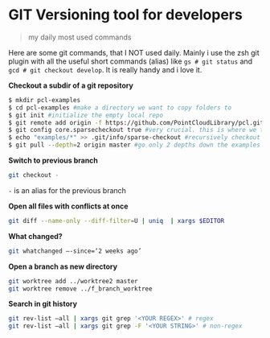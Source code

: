 # GIT Versioning tool for developers
> my daily most used commands

Here are some git commands, that I NOT used daily. Mainly i use the zsh git plugin with all the useful short commands
(alias) like `gs # git status` and `gcd # git checkout develop`. It is really handy and i love it.  

**Checkout a subdir of a git repository**
```bash
$ mkdir pcl-examples
$ cd pcl-examples #make a directory we want to copy folders to
$ git init #initialize the empty local repo
$ git remote add origin -f https://github.com/PointCloudLibrary/pcl.git #add the remote origin
$ git config core.sparsecheckout true #very crucial. this is where we tell git we are checking out specifics
$ echo "examples/*" >> .git/info/sparse-checkout #recursively checkout examples folder
$ git pull --depth=2 origin master #go only 2 depths down the examples directory
```

**Switch to previous branch**
```bash
git checkout -
```
`-` is an alias for the previous branch

**Open all files with conflicts at once**
```bash
git diff --name-only --diff-filter=U | uniq  | xargs $EDITOR
```

**What changed?**
```bash
git whatchanged —-since=‘2 weeks ago’
```

**Open a branch as new directory**
```bash
git worktree add ../worktree2 master
git worktree remove ../f_branch_worktree
```

**Search in git history**
```bash
git rev-list —all | xargs git grep '<YOUR REGEX>' # regex
git rev-list —all | xargs git grep -F '<YOUR STRING>' # non-regex
```

